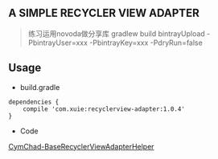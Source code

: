 A SIMPLE RECYCLER VIEW ADAPTER
---

> 练习运用novoda做分享库
> gradlew build bintrayUpload -PbintrayUser=xxx -PbintrayKey=xxx -PdryRun=false

Usage
---

- build.gradle  
```
dependencies {
    compile 'com.xuie:recyclerview-adapter:1.0.4'
}
```

- Code

[CymChad-BaseRecyclerViewAdapterHelper](https://github.com/CymChad/BaseRecyclerViewAdapterHelper/blob/master/README-cn.md)

